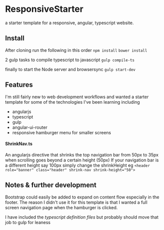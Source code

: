 # ResponsiveStarter
a starter template for a responsive, angular, typescript website. 

## Install 
After cloning run the following in this order
`npm install`
`bower install`

2 gulp tasks 
to compile typescript to javascript
`gulp compile-ts`

finally to start the Node server and browsersync
`gulp start-dev`

## Features
I'm still fairly new to web development workflows and wanted a starter template for some of the technologies I've been learning including
* angularjs
* typescript
* gulp
* angular-ui-router
* responsive hamburger menu for smaller screens

#### ShrinkNav.ts
An angularjs directive that shrinks the top navigation bar from 50px to 35px when scrolling goes beyond a certain height (50px)
If your navigation bar is a different height say 100px simply change the shrinkHeight 
eg `<header role="banner" class="header" shrink-nav shrink-height="50">`

## Notes & further development
Bootstrap could easily be added to expand on content flow especially in the footer. The reason I didn't use it for this template is 
that I wanted a full screen navigation page when the hamburger is clicked. 

I have included the *typescript definition files* but probably should move that job to gulp for leaness
